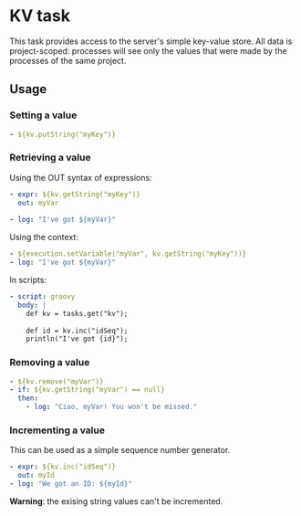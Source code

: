 # KV task

This task provides access to the server's simple key-value store.
All data is project-scoped: processes will see only the values that
were made by the processes of the same project.

## Usage

### Setting a value

```yaml
- ${kv.putString("myKey")}
```

### Retrieving a value

Using the OUT syntax of expressions:

```yaml
- expr: ${kv.getString("myKey")}
  out: myVar
  
- log: "I've got ${myVar}"
```

Using the context:

```yaml
- ${execution.setVariable("myVar", kv.getString("myKey"))}
- log: "I've got ${myVar}"
```

In scripts:

```yaml
- script: groovy
  body: |
    def kv = tasks.get("kv");
    
    def id = kv.inc("idSeq");
    println("I've got {id}");
```

### Removing a value

```yaml
- ${kv.remove("myVar")}
- if: ${kv.getString("myVar") == null}
  then:
    - log: "Ciao, myVar! You won't be missed."
```

### Incrementing a value

This can be used as a simple sequence number generator.

```yaml
- expr: ${kv.inc("idSeq")}
  out: myId
- log: "We got an ID: ${myId}"
```

**Warning**: the exising string values can't be incremented.